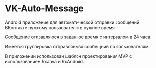 # VK-Auto-Message

Android приложение для автоматической отправки сообщений ВКонтакте нужному пользователю в нужное время.

Сообщение отправляюся в заданное время с интервалом в 24 часа.

Имеется группировка отправляемвх сообещний по пользователям.

В приложении использован шаблон проектирования MVP с использованием RxJava и RxAndroid. 
